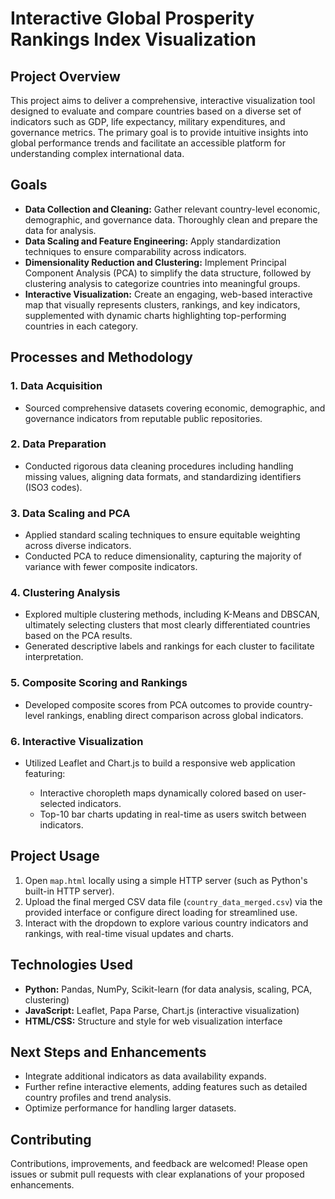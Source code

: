 # Interactive Global Prosperity Rankings Index Visualization

## Project Overview

This project aims to deliver a comprehensive, interactive visualization tool designed to evaluate and compare countries based on a diverse set of indicators such as GDP, life expectancy, military expenditures, and governance metrics. The primary goal is to provide intuitive insights into global performance trends and facilitate an accessible platform for understanding complex international data.

## Goals

* **Data Collection and Cleaning:** Gather relevant country-level economic, demographic, and governance data. Thoroughly clean and prepare the data for analysis.
* **Data Scaling and Feature Engineering:** Apply standardization techniques to ensure comparability across indicators.
* **Dimensionality Reduction and Clustering:** Implement Principal Component Analysis (PCA) to simplify the data structure, followed by clustering analysis to categorize countries into meaningful groups.
* **Interactive Visualization:** Create an engaging, web-based interactive map that visually represents clusters, rankings, and key indicators, supplemented with dynamic charts highlighting top-performing countries in each category.

## Processes and Methodology

### 1. Data Acquisition

* Sourced comprehensive datasets covering economic, demographic, and governance indicators from reputable public repositories.

### 2. Data Preparation

* Conducted rigorous data cleaning procedures including handling missing values, aligning data formats, and standardizing identifiers (ISO3 codes).

### 3. Data Scaling and PCA

* Applied standard scaling techniques to ensure equitable weighting across diverse indicators.
* Conducted PCA to reduce dimensionality, capturing the majority of variance with fewer composite indicators.

### 4. Clustering Analysis

* Explored multiple clustering methods, including K-Means and DBSCAN, ultimately selecting clusters that most clearly differentiated countries based on the PCA results.
* Generated descriptive labels and rankings for each cluster to facilitate interpretation.

### 5. Composite Scoring and Rankings

* Developed composite scores from PCA outcomes to provide country-level rankings, enabling direct comparison across global indicators.

### 6. Interactive Visualization

* Utilized Leaflet and Chart.js to build a responsive web application featuring:

  * Interactive choropleth maps dynamically colored based on user-selected indicators.
  * Top-10 bar charts updating in real-time as users switch between indicators.

## Project Usage

1. Open `map.html` locally using a simple HTTP server (such as Python's built-in HTTP server).
2. Upload the final merged CSV data file (`country_data_merged.csv`) via the provided interface or configure direct loading for streamlined use.
3. Interact with the dropdown to explore various country indicators and rankings, with real-time visual updates and charts.

## Technologies Used

* **Python:** Pandas, NumPy, Scikit-learn (for data analysis, scaling, PCA, clustering)
* **JavaScript:** Leaflet, Papa Parse, Chart.js (interactive visualization)
* **HTML/CSS:** Structure and style for web visualization interface

## Next Steps and Enhancements

* Integrate additional indicators as data availability expands.
* Further refine interactive elements, adding features such as detailed country profiles and trend analysis.
* Optimize performance for handling larger datasets.

## Contributing

Contributions, improvements, and feedback are welcomed! Please open issues or submit pull requests with clear explanations of your proposed enhancements.
